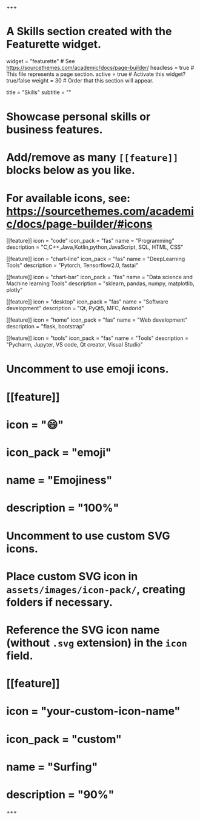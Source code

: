 +++
# A Skills section created with the Featurette widget.
widget = "featurette"  # See https://sourcethemes.com/academic/docs/page-builder/
headless = true  # This file represents a page section.
active = true  # Activate this widget? true/false
weight = 30  # Order that this section will appear.

title = "Skills"
subtitle = ""

# Showcase personal skills or business features.
# 
# Add/remove as many `[[feature]]` blocks below as you like.
# 
# For available icons, see: https://sourcethemes.com/academic/docs/page-builder/#icons

[[feature]]
  icon = "code"
  icon_pack = "fas"
  name = "Programming"
  description = "C,C++,Java,Kotlin,python,JavaScript, SQL, HTML, CSS"
  
[[feature]]
  icon = "chart-line"
  icon_pack = "fas"
  name = "DeepLearning Tools"
  description = "Pytorch, Tensorflow2.0, fastai"  
  
[[feature]]
  icon = "chart-bar"
  icon_pack = "fas"
  name = "Data science and Machine learning Tools"
  description = "sklearn, pandas, numpy, matplotlib, plotly"

[[feature]]
  icon = "desktop"
  icon_pack = "fas"
  name = "Software development"
  description = "Qt, PyQt5, MFC, Andorid" 
 
[[feature]]
  icon = "home"
  icon_pack = "fas"
  name = "Web development"
  description = "flask, bootstrap" 

[[feature]]
  icon = "tools"
  icon_pack = "fas"
  name = "Tools"
  description = "Pycharm, Jupyter, VS code, Qt creator, Visual Studio" 

# Uncomment to use emoji icons.
# [[feature]]
#  icon = ":smile:"
#  icon_pack = "emoji"
#  name = "Emojiness"
#  description = "100%"  

# Uncomment to use custom SVG icons.
# Place custom SVG icon in `assets/images/icon-pack/`, creating folders if necessary.
# Reference the SVG icon name (without `.svg` extension) in the `icon` field.
# [[feature]]
#  icon = "your-custom-icon-name"
#  icon_pack = "custom"
#  name = "Surfing"
#  description = "90%"

+++
